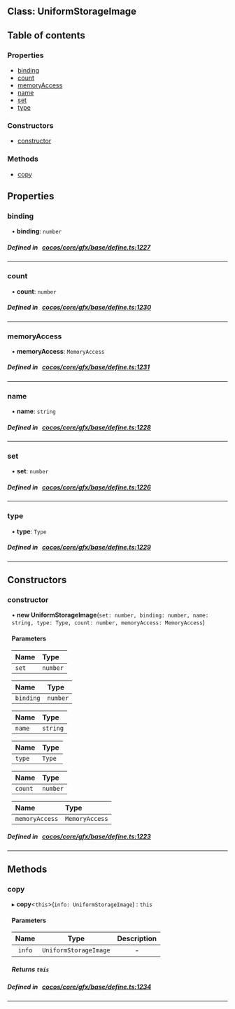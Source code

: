 
## Class: UniformStorageImage





<div class="table-of-content">
<h2>Table of contents</h2>


### Properties

- [ binding](#binding)
- [ count](#count)
- [ memoryAccess](#memoryAccess)
- [ name](#name)
- [ set](#set)
- [ type](#type)

### Constructors

- [ constructor](#constructor)

### Methods

- [ copy](#copy)
</div>

## Properties


### binding
<div style="margin-left: 10px;">




•  **binding**:
`number` 
</div>

##### Defined in &nbsp;   [cocos/core/gfx/base/define.ts:1227](https://github.com/cocos-creator/engine/blob/c7bf6b8a9/cocos/core/gfx/base/define.ts#L1227)&nbsp;


___


### count
<div style="margin-left: 10px;">




•  **count**:
`number` 
</div>

##### Defined in &nbsp;   [cocos/core/gfx/base/define.ts:1230](https://github.com/cocos-creator/engine/blob/c7bf6b8a9/cocos/core/gfx/base/define.ts#L1230)&nbsp;


___


### memoryAccess
<div style="margin-left: 10px;">




•  **memoryAccess**:
`MemoryAccess` 
</div>

##### Defined in &nbsp;   [cocos/core/gfx/base/define.ts:1231](https://github.com/cocos-creator/engine/blob/c7bf6b8a9/cocos/core/gfx/base/define.ts#L1231)&nbsp;


___


### name
<div style="margin-left: 10px;">




•  **name**:
`string` 
</div>

##### Defined in &nbsp;   [cocos/core/gfx/base/define.ts:1228](https://github.com/cocos-creator/engine/blob/c7bf6b8a9/cocos/core/gfx/base/define.ts#L1228)&nbsp;


___


### set
<div style="margin-left: 10px;">




•  **set**:
`number` 
</div>

##### Defined in &nbsp;   [cocos/core/gfx/base/define.ts:1226](https://github.com/cocos-creator/engine/blob/c7bf6b8a9/cocos/core/gfx/base/define.ts#L1226)&nbsp;


___


### type
<div style="margin-left: 10px;">




•  **type**:
`Type` 
</div>

##### Defined in &nbsp;   [cocos/core/gfx/base/define.ts:1229](https://github.com/cocos-creator/engine/blob/c7bf6b8a9/cocos/core/gfx/base/define.ts#L1229)&nbsp;


___

<!---->
## Constructors


### constructor
<div style="margin-left: 10px;">

• **new UniformStorageImage**(`set: number, binding: number, name: string, type: Type, count: number, memoryAccess: MemoryAccess`)

#### Parameters
| Name | Type |
| :------ | :------ |
| `set` | `number` |





| Name | Type |
| :------ | :------ |
| `binding` | `number` |





| Name | Type |
| :------ | :------ |
| `name` | `string` |





| Name | Type |
| :------ | :------ |
| `type` | `Type` |





| Name | Type |
| :------ | :------ |
| `count` | `number` |





| Name | Type |
| :------ | :------ |
| `memoryAccess` | `MemoryAccess` |





</div>

##### Defined in &nbsp;   [cocos/core/gfx/base/define.ts:1223](https://github.com/cocos-creator/engine/blob/c7bf6b8a9/cocos/core/gfx/base/define.ts#L1223)&nbsp;


---

<!---->
## Methods

### copy
<div style="margin-left: 10px;">

▸   **copy**<`this`\>(`info: UniformStorageImage`) : `this`




<!---->
<!--    #### Returns `this` -->
<!---->

#### Parameters

| Name | Type | Description |
| :------: | :------: | :------: |
| `info` | `UniformStorageImage` | - |



##### Returns `this`




</div>

##### Defined in &nbsp;   [cocos/core/gfx/base/define.ts:1234](https://github.com/cocos-creator/engine/blob/c7bf6b8a9/cocos/core/gfx/base/define.ts#L1234)&nbsp;
___
<!---->



